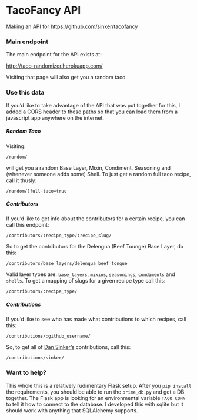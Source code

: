 # TacoFancy API

Making an API for https://github.com/sinker/tacofancy

### Main endpoint

The main endpoint for the API exists at: 

http://taco-randomizer.herokuapp.com/

Visiting that page will also get you a random taco.

### Use this data

If you’d like to take advantage of the API that was put together for this, I added
a CORS header to these paths so that you can load them from a javascript app 
anywhere on the internet.

##### Random Taco

Visiting:

``/random/``

will get you a random Base Layer, Mixin, Condiment, Seasoning and (whenever 
someone adds some) Shell. To just get a random full taco recipe, call it thusly:

``/random/?full-taco=true``

##### Contributors

If you’d like to get info about the contributors for a certain recipe,
you can call this endpoint:

``/contributors/:recipe_type/:recipe_slug/``

So to get the contributors for the Delengua (Beef Tounge) Base Layer, do this:

``/contributors/base_layers/delengua_beef_tongue``

Valid layer types are: ``base_layers``, ``mixins``, ``seasonings``, ``condiments``
and ``shells``. To get a mapping of slugs for a given recipe type call this:

``/contributors/:recipe_type/``

##### Contributions

If you’d like to see who has made what contributions to which recipes, call this:

``/contributions/:github_username/``

So, to get all of [Dan Sinker’s](http://github.com/sinker) contributions, call this:

``/contributions/sinker/``

### Want to help?

This whole this is a relatively rudimentary Flask setup. After you ``pip install``
the requirements, you should be able to run the ``prime_db.py`` and get a DB
together. The Flask app is looking for an environmental variable ``TACO_CONN`` to
tell it how to connect to the database. I developed this with sqlite but it should
work with anything that SQLAlchemy supports.
